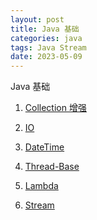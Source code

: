 ```yaml
---
layout: post
title: Java 基础
categories: java
tags: Java Stream
date: 2023-05-09
---
```

Java 基础
<!--more-->
1. [Collection 增强](./java-base-collection.html)

2. [IO](./java-base-io.html)

3. [DateTime](./java-base-datetime.html)

4. [Thread-Base](./java-base-thread.html)

5. [Lambda](./java-base-lambda.html)

6. [Stream](./java-base-stream.html)
